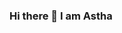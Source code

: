 ### Hi there 👋 I am Astha

<!--
**astha-0-0/astha-0-0** is a ✨ _special_ ✨ repository because its `README.md` (this file) appears on your GitHub profile.

Here are some ideas to get you started:

- 🌱 I’m currently learning React js
- 👯 I’m looking to collaborate on variety of projects
- 💬 Ask me about Java, Reactjs
- 📫 How to reach me: astha0620@gmail.com 
- 😄 Pronouns: she/her
-->
